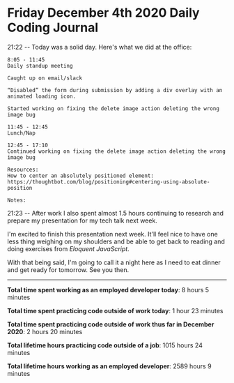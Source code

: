 # Friday December 4th 2020 Daily Coding Journal

21:22 -- Today was a solid day. Here's what we did at the office:

```
8:05 - 11:45
Daily standup meeting

Caught up on email/slack

“Disabled” the form during submission by adding a div overlay with an animated loading icon.

Started working on fixing the delete image action deleting the wrong image bug

11:45 - 12:45
Lunch/Nap

12:45 - 17:10
Continued working on fixing the delete image action deleting the wrong image bug

Resources:
How to center an absolutely positioned element:
https://thoughtbot.com/blog/positioning#centering-using-absolute-position

Notes:
```

21:23 -- After work I also spent almost 1.5 hours continuing to research and prepare my presentation for my tech talk next week.

I'm excited to finish this presentation next week. It'll feel nice to have one less thing weighing on my shoulders and be able to get back to reading and doing exercises from _Eloquent JavaScript_.

With that being said, I'm going to call it a night here as I need to eat dinner and get ready for tomorrow. See you then.

---

**Total time spent working as an employed developer today**: 8 hours 5 minutes

**Total time spent practicing code outside of work today**: 1 hour 23 minutes

**Total time spent practicing code outside of work thus far in December 2020**: 2 hours 20 minutes

**Total lifetime hours practicing code outside of a job**: 1015 hours 24 minutes

**Total lifetime hours working as an employed developer**: 2589 hours 9 minutes
